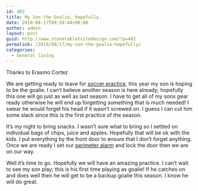 ```yaml
---
id: 402
title: My Son the Goalie, hopefully.
date: 2010-08-17T09:50:44+00:00
author: admin
layout: post
guid: http://www.stonetabletsitedesign.com/?p=402
permalink: /2010/08/17/my-son-the-goalie-hopefully/
categories:
  - General living
---
```

Thanks to Erasmo Cortez

We are getting ready to leave for [soccer practice](http://soccerpracticevideoclips.blogspot.com/), this year my son is hoping to be the goalie. I can&#8217;t believe another season is here already; hopefully this one will go just as well as last season. I have to get all of my sons gear ready otherwise he will end up forgetting something that is much needed! I swear he would forget his head if it wasn&#8217;t screwed on. I guess I can cut him some slack since this is the first practice of the season.

It&#8217;s my night to bring snacks. I wasn&#8217;t sure what to bring so I settled on individual bags of chips, juice and apples. Hopefully that will be ok with the kids. I put everything by the front door to ensure that I don&#8217;t forget anything. Once we are ready I set our [perimeter alarm](http://www.allhomesecurity.com/ "perimeter alarm deal") and lock the door then we are on our way.

Well it&#8217;s time to go. Hopefully we will have an amazing practice. I can&#8217;t wait to see my son play; this is his first time playing as goalie! If he catches on and does well then he will get to be a backup goalie this season. I know he will do great.